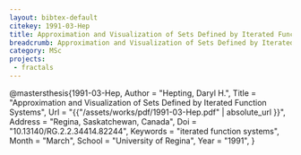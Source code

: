```yaml
---
layout: bibtex-default
citekey: 1991-03-Hep
title: Approximation and Visualization of Sets Defined by Iterated Function Systems (1991)
breadcrumb: Approximation and Visualization of Sets Defined by Iterated Function Systems (1991)
category: MSc
projects:
 - fractals
---
```

@mastersthesis{1991-03-Hep,
	Author =  "Hepting, Daryl H.",
	Title =  "Approximation and Visualization of Sets Defined by Iterated Function Systems",
	Url = \"{{"/assets/works/pdf/1991-03-Hep.pdf" | absolute_url }}\",
	Address =  "Regina, Saskatchewan, Canada",
	Doi =  "10.13140/RG.2.2.34414.82244",
	Keywords =  "iterated function systems",
	Month =  "March",
	School =  "University of Regina",
	Year =  "1991",
}
